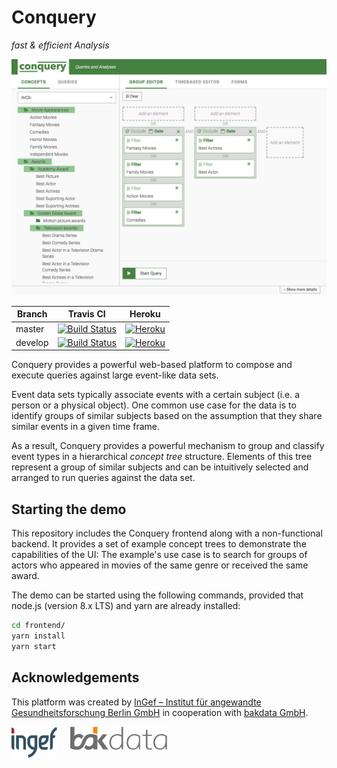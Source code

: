 # Conquery
*fast & efficient Analysis*

![conquery Screenshot](images/screenshot.png)

Branch | Travis CI  | Heroku
------ | ---------- | ------
master  | [![Build Status](https://travis-ci.org/bakdata/conquery.svg?branch=master)](https://travis-ci.org/bakdata/conquery) | [![Heroku](https://heroku-badge.herokuapp.com/?app=conquery)](https://conquery.herokuapp.com/) | 
develop  | [![Build Status](https://travis-ci.org/bakdata/conquery.svg?branch=develop)](https://travis-ci.org/bakdata/conquery) | [![Heroku](https://heroku-badge.herokuapp.com/?app=conquery-dev)](https://conquery-dev.herokuapp.com/) |

Conquery provides a powerful web-based platform to compose and execute queries against large event-like data sets.

Event data sets typically associate events with a certain subject (i.e. a person or a physical object). One common use case for the data is to identify groups of similar subjects based on the assumption that they share similar events in a given time frame.

As a result, Conquery provides a powerful mechanism to group and classify event types in a hierarchical *concept tree* structure. Elements of this tree represent a group of similar subjects and can be intuitively selected and arranged to run queries against the data set.

## Starting the demo

This repository includes the Conquery frontend along with a non-functional backend. It provides a set of example concept trees to demonstrate the capabilities of the UI: The example's use case is to search for groups of actors who appeared in movies of the same genre or received the same award.

The demo can be started using the following commands, provided that node.js (version 8.x LTS) and yarn are already installed:

```sh
cd frontend/
yarn install
yarn start
```

## Acknowledgements

This platform was created by [InGef – Institut für angewandte Gesundheitsforschung Berlin GmbH](http://www.ingef.de/) in cooperation with [bakdata GmbH](http://www.bakdata.com).

[<img alt="InGef – Institut für angewandte Gesundheitsforschung Berlin GmbH" src="images/ingef_logo.svg" height=50 align="top">](http://www.ingef.de/)
&emsp;
[<img alt="bakdata GmbH" src="images/bakdata_logo.svg" height=37 align="top">](http://www.bakdata.com)
